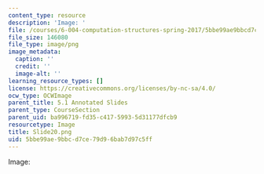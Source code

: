 ```yaml
---
content_type: resource
description: 'Image: '
file: /courses/6-004-computation-structures-spring-2017/5bbe99ae9bbcd7ce79d96bab7d97c5ff_Slide20.png
file_size: 146080
file_type: image/png
image_metadata:
  caption: ''
  credit: ''
  image-alt: ''
learning_resource_types: []
license: https://creativecommons.org/licenses/by-nc-sa/4.0/
ocw_type: OCWImage
parent_title: 5.1 Annotated Slides
parent_type: CourseSection
parent_uid: ba996719-fd35-c417-5993-5d31177dfcb9
resourcetype: Image
title: Slide20.png
uid: 5bbe99ae-9bbc-d7ce-79d9-6bab7d97c5ff
---
```

Image: 